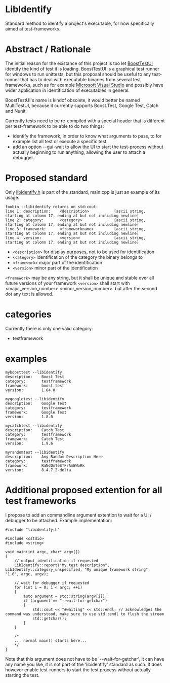 # LibIdentify
Standard method to identify a project's executable, for now specifically aimed at test-frameworks.

# Abstract / Rationale
The initial reason for the existance of this project is too let [BoostTestUI](https://github.com/djeedjay/BoostTestUi) identify the kind of test it is loading. BoostTestUI is a graphical test runner for windows to run unittests, but this proposal should be useful to any test-runner that has to deal with executable binaries from several test frameworks, such as for example [Microsoft Visual Studio](https://www.visualstudio.com/) and possibly have wider application in identification of executables in general.

BoostTestUI's name is kindof obsolete, it would better be named MultiTestUI, because it currently supports Boost.Test, Google Test, Catch and Nunit.

Currently tests need to be re-compiled with a special header that is different per test-framework to be able to do two things:
- identify the framework, in order to know what arguments to pass, to for example list all test or execute a specific test.
- add an option --gui-wait to allow the UI to start the test-process without actually beginning to run anything, allowing the user to attach a debugger.

# Proposed standard

Only [libidentify.h](https://github.com/janwilmans/LibIdentify/blob/master/libidentify.h) is part of the standard, main.cpp is just an example of its usage.

```
foobin --libidentify returns on std:cout:
line 1: description:    <description>           [ascii string, starting at colomn 17, ending at but not including newline]
line 2: category:       <category>              [ascii string, starting at colomn 17, ending at but not including newline]
line 3: framework:      <frameworkname>         [ascii string, starting at colomn 17, ending at but not including newline]
line 4: version:        <version>               [ascii string, starting at colomn 17, ending at but not including newline]
```

- ```<description>``` for display purposes, not to be used for identification
- ```<category>``` identification of the category the binary belongs to
- ```<framework>``` major part of the identification
- ```<version>``` minor part of the identification 

```<framework>``` may be any string, but it shall be unique and stable over all future versions of your framework
```<version>``` shall start with <major_version_number>.<minor_version_number>. but after the second dot any text is allowed.

# categories

Currently there is only one valid category:
- testframework

# examples 

```
myboosttest --libidentify
description:    Boost Test
category:       testframework
framework:      boost.test
version:        1.64.0

mygoogletest --libidentify
description:    Google Test 
category:       testframework
framework:      Google Test
version:        1.8.0

mycatchtest --libidentify
description:    Catch Test 
category:       testframework
framework:      Catch Test
version:        1.9.6

myrandomtest --libidentify
description:    Any Random Description Here
category:       testframework
framework:      RaNdOmTeSTFrAmEWoRk
version:        8.4.7.2-delta
```

# Additional proposed extention for all test frameworks

I propose to add an commandline argument extention to wait for a UI / debugger to be attached.
Example implementation:

```
#include "libidentify.h"

#include <cstdio>
#include <string>

void main(int argc, char* argv[])
{
    // output identification if requested
    LibIdentify::report("My test description", LibIdentify::category_unspecified, "My unique framework string", "1.0", argc, argv);

    // wait for debugger if requested 
    for (int i = 0; i < argc; ++i)
    {
        auto argument = std::string(argv[i]);
        if (argument == "--wait-for-getchar")
        {
            std::cout << "#waiting" << std::endl; // acknowledges the command was understood, make sure to use std::endl to flush the stream
            std::getchar();
        }
    }

    /*
    ... normal main() starts here...
    */
}
```

Note that this argument does not have to be '--wait-for-getchar', it can have any name you like, it is not part of the 'libidentify' standard as such. It does however enable test-runners to start the test process without actually starting the test.


